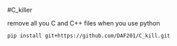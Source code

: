 #C_killer

remove all you C and C++ files when you use python

```
pip install git+https://github.com/DAF201/C_kill.git
```
